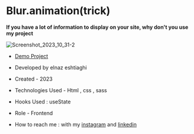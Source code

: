 # Blur.animation(trick)
**If you have a lot of information to display on your site, why don't you use my project**

![Screenshot_2023_10_31-2](https://github.com/elnaz-eshtiaghi/trick.14-animation-/assets/146030206/e1b4b544-5aea-45ea-9ca8-8bd2f209374f)
- [Demo Project]( https://elnaz-eshtiaghi.github.io/blur.animation-trick/)

- Developed by elnaz eshtiaghi

- Created - 2023

- Technologies Used - Html , css , sass

- Hooks Used : useState 

- Role - Frontend

- How to reach me : with my [instagram](https://www.instagram.com/elnaz_eshtiaghi) and [linkedin](https://www.linkedin.com/in/elnaz-eshtiaghi-936832290/)
